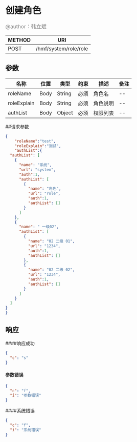 # 创建角色
<font color="gray" size="3">@author：韩立斌</font>

|METHOD|URI|
|--|--|
|POST|/hmf/system/role/role|

## 参数

|名称|位置|类型|约束|描述|备注|
|--|--|--|--|--|--|
|roleName|Body|String|必须|角色名|--|
|roleExplain|Body|String|必须|角色说明|--|
|authList|Body|Object|必须|权限列表|--|



##请求参数
```json
{
	"roleName":"test",
	"roleExplain":"测试",
	"authList":{
  "authList": [
    {
      "name": "系统",
      "url": "system",
      "auth":1,
      "authList": [
        {
          "name": "角色",
          "url": "role",
          "auth":1,
          "authList": []
        }
      ]
    },
    {
      "name": " 一级02",
      "authList": [
        {
          "name": "02 二级 01",
          "url": "1234",
          "auth":1,
          "authList": []
        },
        {
          "name": "02 二级 02",
          "url": "1234",
          "auth":1,
          "authList": []
        }
      ]
    }
  ]
}
}
```

## 响应
####响应成功
```json
{
  "c": "s"
}
```

#### 参数错误
```json
{
  "c": "f",
  "i": "参数错误"
}
```

####系统错误
```json
{
  "c": "f",
  "i": "系统错误"
}
```
